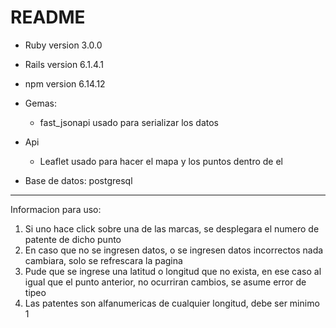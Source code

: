 # README
* Ruby version 3.0.0
* Rails version 6.1.4.1
* npm version 6.14.12


* Gemas:
  - fast_jsonapi usado para serializar los datos

* Api
  - Leaflet usado para hacer el mapa y los puntos dentro de el

* Base de datos: postgresql
______________________________
Informacion para uso:

1) Si uno hace click sobre una de las marcas, se desplegara el numero de patente de dicho punto
2) En caso que no se ingresen datos, o se ingresen datos incorrectos nada cambiara, solo se refrescara la pagina
3) Pude que se ingrese una latitud o longitud que no exista, en ese caso al igual que el punto anterior, no ocurriran cambios, se asume error de tipeo
4) Las patentes son alfanumericas de cualquier longitud, debe ser minimo 1

